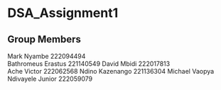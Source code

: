 # DSA_Assignment1
## Group Members

Mark Nyambe 222094494  
Bathromeus Erastus 221140549 
David Mbidi 222017813  
Ache Victor 222062568
Ndino Kazenango 221136304
Michael Vaopya Ndivayele Junior 222059079